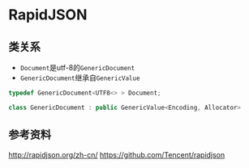 # RapidJSON

## 类关系

* `Document`是utf-8的`GenericDocument`
* `GenericDocument`继承自`GenericValue`



```c++
typedef GenericDocument<UTF8<> > Document;

class GenericDocument : public GenericValue<Encoding, Allocator>
```




## 参考资料

http://rapidjson.org/zh-cn/
https://github.com/Tencent/rapidjson
